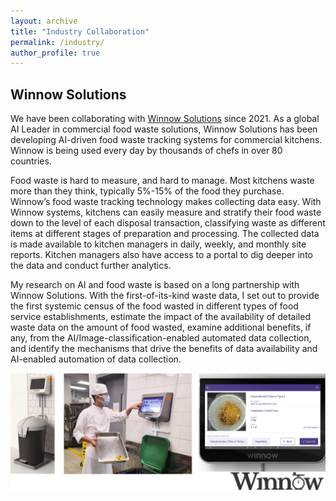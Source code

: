 ```yaml
---
layout: archive
title: "Industry Collaboration"
permalink: /industry/
author_profile: true
---
```


## Winnow Solutions
We have been collaborating with [Winnow Solutions](https://www.winnowsolutions.com/) since 2021. As a global AI Leader in commercial food waste solutions, Winnow Solutions has been developing AI-driven food waste tracking systems for commercial kitchens. Winnow is being used every day by thousands of chefs in over 80 countries. 

Food waste is hard to measure, and hard to manage. Most kitchens waste more than they think, typically 5%-15% of the food they purchase. Winnow’s food waste tracking technology makes collecting data easy. With Winnow systems, kitchens can easily measure and stratify their food waste down to the level of each disposal transaction, classifying waste as different items at different stages of preparation and processing. The collected data is made available to kitchen managers in daily, weekly, and monthly site reports. Kitchen managers also have access to a portal to dig deeper into the data and conduct further analytics. 

My research on AI and food waste is based on a long partnership with Winnow Solutions. With the first-of-its-kind waste data, I set out to provide the first systemic census of the food wasted in different types of food service establishments, estimate the impact of the availability of detailed waste data on the amount of food wasted, examine additional benefits, if any, from the AI/Image-classification-enabled automated data collection, and identify the mechanisms that drive the benefits of data availability and AI-enabled automation of data collection.

![Winnow_demo](images/Winnow_demo.png)
